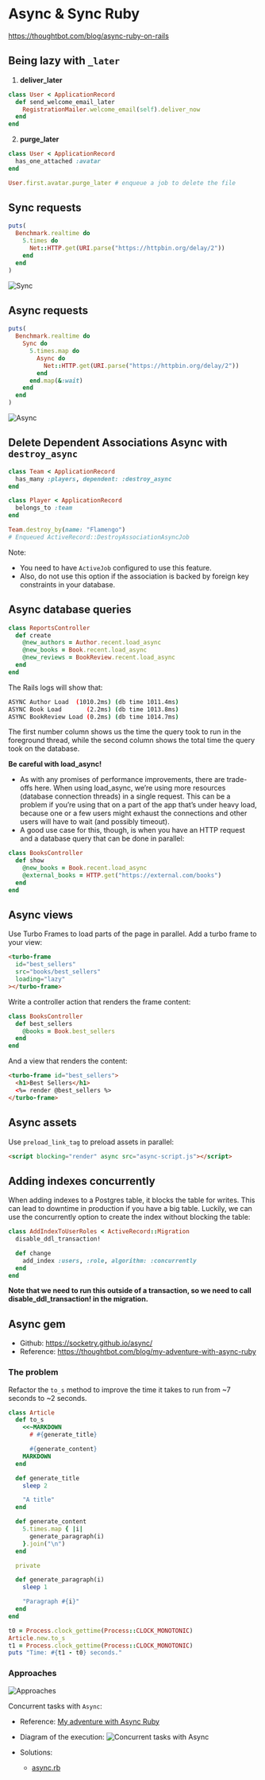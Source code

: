 # Async & Sync Ruby
https://thoughtbot.com/blog/async-ruby-on-rails

## Being lazy with `_later`

1. **deliver_later**
```ruby
class User < ApplicationRecord
  def send_welcome_email_later
    RegistrationMailer.welcome_email(self).deliver_now
  end
end
```

2. **purge_later**

```ruby
class User < ApplicationRecord
  has_one_attached :avatar
end

User.first.avatar.purge_later # enqueue a job to delete the file
```

## Sync requests

```ruby
puts(
  Benchmark.realtime do
    5.times do
      Net::HTTP.get(URI.parse("https://httpbin.org/delay/2"))
    end
  end
)
```

![Sync](./images/sync-requests.png)

## Async requests

```ruby
puts(
  Benchmark.realtime do
    Sync do
      5.times.map do
        Async do
          Net::HTTP.get(URI.parse("https://httpbin.org/delay/2"))
        end
      end.map(&:wait)
    end
  end
)
```

![Async](./images/async-requests.png)


## Delete Dependent Associations Async with `destroy_async`

```ruby
class Team < ApplicationRecord
  has_many :players, dependent: :destroy_async
end

class Player < ApplicationRecord
  belongs_to :team
end

Team.destroy_by(name: "Flamengo")
# Enqueued ActiveRecord::DestroyAssociationAsyncJob
```

Note:
- You need to have `ActiveJob` configured to use this feature.
- Also, do not use this option if the association is backed by foreign key constraints in your database.

## Async database queries

```ruby
class ReportsController
  def create
    @new_authors = Author.recent.load_async
    @new_books = Book.recent.load_async
    @new_reviews = BookReview.recent.load_async
  end
end
```

The Rails logs will show that:

```bash
ASYNC Author Load  (1010.2ms) (db time 1011.4ms)
ASYNC Book Load       (2.2ms) (db time 1013.8ms)
ASYNC BookReview Load (0.2ms) (db time 1014.7ms)
```

The first number column shows us the time the query took to run in the foreground thread, while the second column shows the total time the query took on the database.

**Be careful with load_async!**
- As with any promises of performance improvements, there are trade-offs here. When using load_async, we’re using more resources (database connection threads) in a single request. This can be a problem if you’re using that on a part of the app that’s under heavy load, because one or a few users might exhaust the connections and other users will have to wait (and possibly timeout).
- A good use case for this, though, is when you have an HTTP request and a database query that can be done in parallel:

```ruby
class BooksController
  def show
    @new_books = Book.recent.load_async
    @external_books = HTTP.get("https://external.com/books")
  end
end
```

## Async views

Use Turbo Frames to load parts of the page in parallel.
Add a turbo frame to your view:

```html
<turbo-frame
  id="best_sellers"
  src="books/best_sellers"
  loading="lazy"
></turbo-frame>
```

Write a controller action that renders the frame content:

```ruby
class BooksController
  def best_sellers
    @books = Book.best_sellers
  end
end
```

And a view that renders the content:

```html
<turbo-frame id="best_sellers">
  <h1>Best Sellers</h1>
  <%= render @best_sellers %>
</turbo-frame>
```

## Async assets

Use `preload_link_tag` to preload assets in parallel:

```html
<script blocking="render" async src="async-script.js"></script>
```

## Adding indexes concurrently
When adding indexes to a Postgres table, it blocks the table for writes. This can lead to downtime in production if you have a big table. Luckily, we can use the concurrently option to create the index without blocking the table:

```ruby
class AddIndexToUserRoles < ActiveRecord::Migration
  disable_ddl_transaction!

  def change
    add_index :users, :role, algorithm: :concurrently
  end
end
```

**Note that we need to run this outside of a transaction, so we need to call disable_ddl_transaction! in the migration.**

## Async gem

- Github: https://socketry.github.io/async/
- Reference: https://thoughtbot.com/blog/my-adventure-with-async-ruby

### The problem

Refactor the `to_s` method to improve the time it takes to run from ~7 seconds to ~2 seconds.

```ruby
class Article
  def to_s
    <<~MARKDOWN
      # #{generate_title}

      #{generate_content}
    MARKDOWN
  end

  def generate_title
    sleep 2

    "A title"
  end

  def generate_content
    5.times.map { |i|
      generate_paragraph(i)
    }.join("\n")
  end

  private

  def generate_paragraph(i)
    sleep 1

    "Paragraph #{i}"
  end
end

t0 = Process.clock_gettime(Process::CLOCK_MONOTONIC)
Article.new.to_s
t1 = Process.clock_gettime(Process::CLOCK_MONOTONIC)
puts "Time: #{t1 - t0} seconds."
```

### Approaches

![Approaches](./images/async-approaches.png)

Concurrent tasks with `Async`:

- Reference: [My adventure with Async Ruby](https://thoughtbot.com/blog/my-adventure-with-async-ruby)
- Diagram of the execution:
  ![Concurrent tasks with Async](./images/async-concurrent-tasks.png)

- Solutions:
  - [async.rb](./async.rb)
